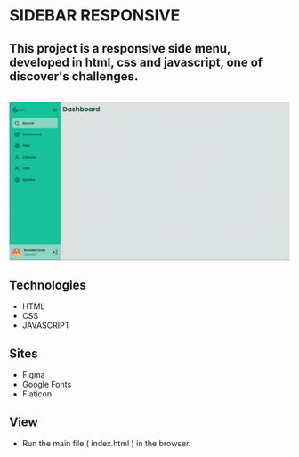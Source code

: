# SIDEBAR RESPONSIVE

## This project is a responsive side menu, developed in html, css and javascript, one of discover's challenges.

<br>
<img src="./sidebar.gif">
<br>

## Technologies

- HTML
- CSS
- JAVASCRIPT

## Sites

- Figma
- Google Fonts
- Flaticon

## View

- Run the main file ( index.html ) in the browser.
